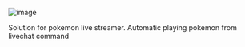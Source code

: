 ![image](https://user-images.githubusercontent.com/57657621/227714071-3ff0cdae-8c20-4615-80f7-c562eebf2379.png)

Solution for pokemon live streamer. Automatic playing pokemon from livechat command
